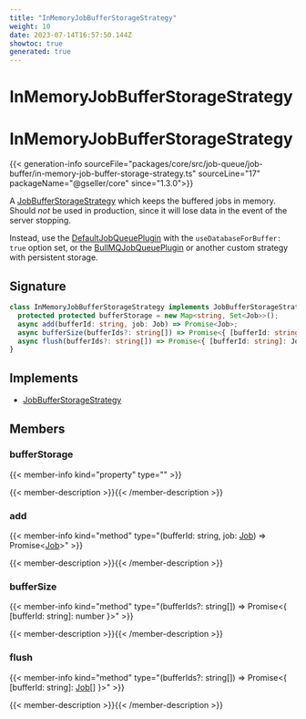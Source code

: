 ```yaml
---
title: "InMemoryJobBufferStorageStrategy"
weight: 10
date: 2023-07-14T16:57:50.144Z
showtoc: true
generated: true
---
```

<!-- This file was generated from the Vendure source. Do not modify. Instead, re-run the "docs:build" script -->

# InMemoryJobBufferStorageStrategy
<div class="symbol">


# InMemoryJobBufferStorageStrategy

{{< generation-info sourceFile="packages/core/src/job-queue/job-buffer/in-memory-job-buffer-storage-strategy.ts" sourceLine="17" packageName="@gseller/core" since="1.3.0">}}

A <a href='/typescript-api/job-queue/job-buffer-storage-strategy#jobbufferstoragestrategy'>JobBufferStorageStrategy</a> which keeps the buffered jobs in memory. Should
_not_ be used in production, since it will lose data in the event of the server
stopping.

Instead, use the <a href='/typescript-api/job-queue/default-job-queue-plugin#defaultjobqueueplugin'>DefaultJobQueuePlugin</a> with the `useDatabaseForBuffer: true` option set,
or the <a href='/typescript-api/core-plugins/job-queue-plugin/bull-mqjob-queue-plugin#bullmqjobqueueplugin'>BullMQJobQueuePlugin</a> or another custom strategy with persistent storage.

## Signature

```TypeScript
class InMemoryJobBufferStorageStrategy implements JobBufferStorageStrategy {
  protected protected bufferStorage = new Map<string, Set<Job>>();
  async add(bufferId: string, job: Job) => Promise<Job>;
  async bufferSize(bufferIds?: string[]) => Promise<{ [bufferId: string]: number }>;
  async flush(bufferIds?: string[]) => Promise<{ [bufferId: string]: Job[] }>;
}
```
## Implements

 * <a href='/typescript-api/job-queue/job-buffer-storage-strategy#jobbufferstoragestrategy'>JobBufferStorageStrategy</a>


## Members

### bufferStorage

{{< member-info kind="property" type=""  >}}

{{< member-description >}}{{< /member-description >}}

### add

{{< member-info kind="method" type="(bufferId: string, job: <a href='/typescript-api/job-queue/job#job'>Job</a>) => Promise&#60;<a href='/typescript-api/job-queue/job#job'>Job</a>&#62;"  >}}

{{< member-description >}}{{< /member-description >}}

### bufferSize

{{< member-info kind="method" type="(bufferIds?: string[]) => Promise&#60;{ [bufferId: string]: number }&#62;"  >}}

{{< member-description >}}{{< /member-description >}}

### flush

{{< member-info kind="method" type="(bufferIds?: string[]) => Promise&#60;{ [bufferId: string]: <a href='/typescript-api/job-queue/job#job'>Job</a>[] }&#62;"  >}}

{{< member-description >}}{{< /member-description >}}


</div>
